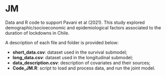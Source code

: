 # JM

Data and R code to support Pavani et al (2021). This study explored demographic/socioeconomic and epidemiological factors associated to the duration of lockdowns in Chile.

A description of each file and folder is provided below:

* **short_data.csv**: dataset used in the survival submodel;
* **long_data.csv**: dataset used in the longitudinal submodel;
* **data_description.csv**: description of covariates and their sources;
* **Code_JM.R**: script to load and process data, and run the joint model. 

